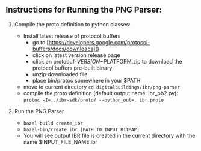 ## Instructions for Running the PNG Parser:

1. Compile the proto definition to python classes:
	- Install latest release of protocol buffers
	    - go to [https://developers.google.com/protocol-buffers/docs/downloads]()
	    - click on latest version release page
	    - click on protobuf-$VERSION-$PLATFORM.zip to download the protocol buffers pre-built binary
	    - unzip downloaded file
	    - place bin/protoc somewhere in your $PATH
	- move to current directory `cd digitalbuildings/ibr/png-parser`
	- compile the proto definition (default output name: ibr_pb2.py): `protoc -I=../ibr-sdk/proto/ --python_out=. ibr.proto`

2. Run the PNG Parser
    - `bazel build create_ibr`
    - `bazel-bin/create_ibr [PATH_TO_INPUT_BITMAP]`
    - You will see output IBR file is created in the current directory with the name $INPUT_FILE_NAME.ibr